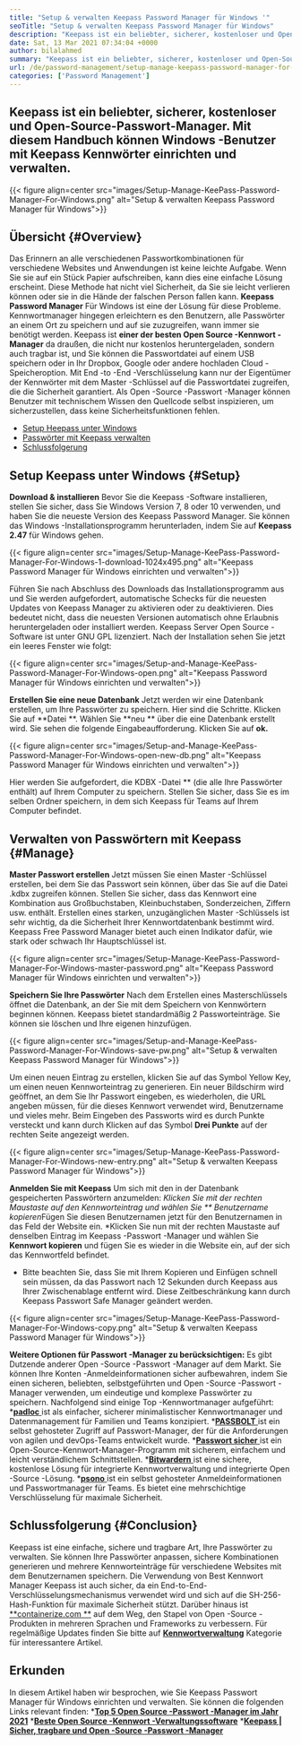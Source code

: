 ```yaml
---
title: "Setup & verwalten Keepass Password Manager für Windows '" 
seoTitle: "Setup & verwalten Keepass Password Manager für Windows" 
description: "Keepass ist ein beliebter, sicherer, kostenloser und Open-Source-Passwort-Manager. Mit diesem Handbuch können Windows -Benutzer mit Keepass Kennwörter einrichten und verwalten." 
date: Sat, 13 Mar 2021 07:34:04 +0000
author: bilalahmed
summary: "Keepass ist ein beliebter, sicherer, kostenloser und Open-Source-Passwort-Manager. Mit diesem Handbuch können Windows -Benutzer mit Keepass Kennwörter einrichten und verwalten." 
url: /de/password-management/setup-manage-keepass-password-manager-for-windows/
categories: ['Password Management']
---
```


## Keepass ist ein beliebter, sicherer, kostenloser und Open-Source-Passwort-Manager. Mit diesem Handbuch können Windows -Benutzer mit Keepass Kennwörter einrichten und verwalten.

{{< figure align=center src="images/Setup-Manage-KeePass-Password-Manager-For-Windows.png" alt="Setup & verwalten Keepass Password Manager für Windows">}}


## Übersicht   {#Overview}
Das Erinnern an alle verschiedenen Passwortkombinationen für verschiedene Websites und Anwendungen ist keine leichte Aufgabe. Wenn Sie sie auf ein Stück Papier aufschreiben, kann dies eine einfache Lösung erscheint. Diese Methode hat nicht viel Sicherheit, da Sie sie leicht verlieren können oder sie in die Hände der falschen Person fallen kann. **Keepass Password Manager**  Für Windows ist eine der Lösung für diese Probleme.
Kennwortmanager hingegen erleichtern es den Benutzern, alle Passwörter an einem Ort zu speichern und auf sie zuzugreifen, wann immer sie benötigt werden. Keepass ist **einer der besten Open Source -Kennwort -Manager**  da draußen, die nicht nur kostenlos heruntergeladen, sondern auch tragbar ist, und Sie können die Passwortdatei auf einem USB speichern oder in Ihr Dropbox, Google oder andere hochladen Cloud -Speicheroption. Mit End -to -End -Verschlüsselung kann nur der Eigentümer der Kennwörter mit dem Master -Schlüssel auf die Passwortdatei zugreifen, die die Sicherheit garantiert. Als Open -Source -Passwort -Manager können Benutzer mit technischem Wissen den Quellcode selbst inspizieren, um sicherzustellen, dass keine Sicherheitsfunktionen fehlen.
  * [Setup Heepass unter Windows][1]
  * [Passwörter mit Keepass verwalten][2]
  * [Schlussfolgerung][3]

## Setup Keepass unter Windows   {#Setup}
**Download & installieren** 
Bevor Sie die Keepass -Software installieren, stellen Sie sicher, dass Sie Windows Version 7, 8 oder 10 verwenden, und haben Sie die neueste Version des Keepass Password Manager. Sie können das Windows -Installationsprogramm herunterladen, indem Sie auf **Keepass 2.47**  für Windows gehen.

{{< figure align=center src="images/Setup-Manage-KeePass-Password-Manager-For-Windows-1-download-1024x495.png" alt="Keepass Password Manager für Windows einrichten und verwalten">}}

Führen Sie nach Abschluss des Downloads das Installationsprogramm aus und Sie werden aufgefordert, automatische Schecks für die neuesten Updates von Keepass Manager zu aktivieren oder zu deaktivieren. Dies bedeutet nicht, dass die neuesten Versionen automatisch ohne Erlaubnis heruntergeladen oder installiert werden. Keepass Server Open Source -Software ist unter GNU GPL lizenziert. Nach der Installation sehen Sie jetzt ein leeres Fenster wie folgt:

{{< figure align=center src="images/Setup-and-Manage-KeePass-Password-Manager-For-Windows-open.png" alt="Keepass Password Manager für Windows einrichten und verwalten">}}

**Erstellen Sie eine neue Datenbank** 
Jetzt werden wir eine Datenbank erstellen, um Ihre Passwörter zu speichern. Hier sind die Schritte. Klicken Sie auf **Datei **. Wählen Sie  **neu **  über die eine Datenbank erstellt wird. Sie sehen die folgende Eingabeaufforderung. Klicken Sie auf  **ok.**  

{{< figure align=center src="images/Setup-and-Manage-KeePass-Password-Manager-For-Windows-open-new-db.png" alt="Keepass Password Manager für Windows einrichten und verwalten">}}

Hier werden Sie aufgefordert, die KDBX -Datei ** (die alle Ihre Passwörter enthält) auf Ihrem Computer zu speichern. Stellen Sie sicher, dass Sie es im selben Ordner speichern, in dem sich Keepass für Teams auf Ihrem Computer befindet.

## Verwalten von Passwörtern mit Keepass   {#Manage}
**Master Passwort erstellen** 
Jetzt müssen Sie einen Master -Schlüssel erstellen, bei dem Sie das Passwort sein können, über das Sie auf die Datei .kdbx zugreifen können. Stellen Sie sicher, dass das Kennwort eine Kombination aus Großbuchstaben, Kleinbuchstaben, Sonderzeichen, Ziffern usw. enthält. Erstellen eines starken, unzugänglichen Master -Schlüssels ist sehr wichtig, da die Sicherheit Ihrer Kennwortdatenbank bestimmt wird. Keepass Free Password Manager bietet auch einen Indikator dafür, wie stark oder schwach Ihr Hauptschlüssel ist.

{{< figure align=center src="images/Setup-Manage-KeePass-Password-Manager-For-Windows-master-password.png" alt="Keepass Password Manager für Windows einrichten und verwalten">}}

**Speichern Sie Ihre Passwörter** 
Nach dem Erstellen eines Masterschlüssels öffnet die Datenbank, an der Sie mit dem Speichern von Kennwörtern beginnen können. Keepass bietet standardmäßig 2 Passworteinträge. Sie können sie löschen und Ihre eigenen hinzufügen.

{{< figure align=center src="images/Setup-and-Manage-KeePass-Password-Manager-For-Windows-save-pw.png" alt="Setup & verwalten Keepass Password Manager für Windows">}}

Um einen neuen Eintrag zu erstellen, klicken Sie auf das Symbol Yellow Key, um einen neuen Kennworteintrag zu generieren. Ein neuer Bildschirm wird geöffnet, an dem Sie Ihr Passwort eingeben, es wiederholen, die URL angeben müssen, für die dieses Kennwort verwendet wird, Benutzername und vieles mehr. Beim Eingeben des Passworts wird es durch Punkte versteckt und kann durch Klicken auf das Symbol **Drei Punkte**  auf der rechten Seite angezeigt werden.

{{< figure align=center src="images/Setup-Manage-KeePass-Password-Manager-For-Windows-new-entry.png" alt="Setup & verwalten Keepass Password Manager für Windows">}}

**Anmelden Sie mit Keepass** 
Um sich mit den in der Datenbank gespeicherten Passwörtern anzumelden:
  *Klicken Sie mit der rechten Maustaste auf den Kennworteintrag und wählen Sie ** Benutzername kopieren*Fügen Sie diesen Benutzernamen jetzt für den Benutzernamen in das Feld der Website ein.
  *Klicken Sie nun mit der rechten Maustaste auf denselben Eintrag im Keepass -Passwort -Manager und wählen Sie **Kennwort kopieren**  und fügen Sie es wieder in die Website ein, auf der sich das Kennwortfeld befindet.
  * Bitte beachten Sie, dass Sie mit Ihrem Kopieren und Einfügen schnell sein müssen, da das Passwort nach 12 Sekunden durch Keepass aus Ihrer Zwischenablage entfernt wird. Diese Zeitbeschränkung kann durch Keepass Passwort Safe Manager geändert werden.

{{< figure align=center src="images/Setup-Manage-KeePass-Password-Manager-For-Windows-copy.png" alt="Setup & verwalten Keepass Password Manager für Windows">}}

**Weitere Optionen für Passwort -Manager zu berücksichtigen:** 
Es gibt Dutzende anderer Open -Source -Passwort -Manager auf dem Markt. Sie können Ihre Konten -Anmeldeinformationen sicher aufbewahren, indem Sie einen sicheren, beliebten, selbstgeführten und Open -Source -Passwort -Manager verwenden, um eindeutige und komplexe Passwörter zu speichern. Nachfolgend sind einige Top -Kennwortmanager aufgeführt:
  *[**padloc** ][4] ist als einfacher, sicherer minimalistischer Kennwortmanager und Datenmanagement für Familien und Teams konzipiert.
  *[**PASSBOLT** ][5] ist ein selbst gehosteter Zugriff auf Passwort-Manager, der für die Anforderungen von agilen und devOps-Teams entwickelt wurde.
  *[**Passwort sicher** ][6] ist ein Open-Source-Kennwort-Manager-Programm mit sicherem, einfachem und leicht verständlichem Schnittstellen.
  *[**Bitwardern** ][7] ist eine sichere, kostenlose Lösung für integrierte Kennwortverwaltung und integrierte Open -Source -Lösung.
  *[**psono** ][8] ist ein selbst gehosteter Anmeldeinformationen und Passwortmanager für Teams. Es bietet eine mehrschichtige Verschlüsselung für maximale Sicherheit.

## Schlussfolgerung   {#Conclusion}
Keepass ist eine einfache, sichere und tragbare Art, Ihre Passwörter zu verwalten. Sie können Ihre Passwörter anpassen, sichere Kombinationen generieren und mehrere Kennworteinträge für verschiedene Websites mit dem Benutzernamen speichern. Die Verwendung von Best Kennwort Manager Keepass ist auch sicher, da ein End-to-End-Verschlüsselungsmechanismus verwendet wird und sich auf die SH-256-Hash-Funktion für maximale Sicherheit stützt.
Darüber hinaus ist [**containerize.com **][9] auf dem Weg, den Stapel von Open -Source -Produkten in mehreren Sprachen und Frameworks zu verbessern. Für regelmäßige Updates finden Sie bitte auf  **[Kennwortverwaltung][10]**   Kategorie für interessantere Artikel.

## Erkunden
In diesem Artikel haben wir besprochen, wie Sie Keepass Passwort Manager für Windows einrichten und verwalten. Sie können die folgenden Links relevant finden:
  ***[Top 5 Open Source -Passwort -Manager im Jahr 2021][11]** 
  ***[Beste Open Source -Kennwort -Verwaltungssoftware][12]** 
  ***[Keepass | Sicher, tragbare und Open -Source -Passwort -Manager][13]** 

  
[1]: https://blog.containerize.com/wp-admin/post.php?post=3863&action=edit#setup
[2]: https://blog.containerize.com/wp-admin/post.php?post=3863&action=edit#manage
[3]: https://blog.containerize.com/wp-admin/post.php?post=3863&action=edit#conclusion
[4]: https://padloc.app/
[5]: https://products.containerize.com/password-management/passbolt/
[6]: https://products.containerize.com/password-management/password-safe/
[7]: https://products.containerize.com/password-management/bitwarden/
[8]: https://products.containerize.com/password-management/psono/
[9]: https://www.containerize.com/
[10]: https://blog.containerize.com/category/password-management/
[11]: https://blog.containerize.com/password-management/top-5-open-source-password-managers-in-2021/
[12]: https://products.containerize.com/password-management/
[13]: https://products.containerize.com/password-management/keepass
